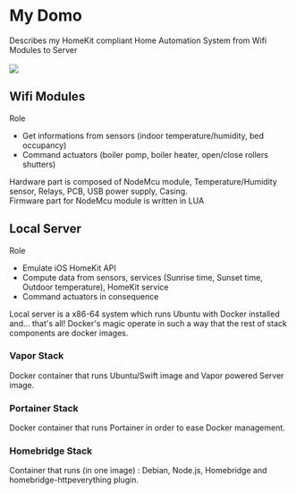 # My Domo
Describes my HomeKit compliant Home Automation System from Wifi Modules to Server
<br><br>
![](https://docs.google.com/uc?id=0BxOSr4OUvNOfMWEwOHRkcnNvcU0)
<br>
## Wifi Modules
Role
- Get informations from sensors (indoor temperature/humidity, bed occupancy)
- Command actuators (boiler pomp, boiler heater, open/close rollers shutters)

Hardware part is composed of NodeMcu module, Temperature/Humidity sensor, Relays, PCB, USB power supply, Casing.
<br>
Firmware part for NodeMcu module is written in LUA
## Local Server
Role
- Emulate iOS HomeKit API
- Compute data from sensors, services (Sunrise time, Sunset time, Outdoor temperature), HomeKit service
- Command actuators in consequence

Local server is a x86-64 system which runs Ubuntu with Docker installed and... that's all! 
Docker's magic operate in such a way that the rest of stack components are docker images.
### Vapor Stack
Docker container that runs Ubuntu/Swift image and Vapor powered Server image.
### Portainer Stack
Docker container that runs Portainer in order to ease Docker management.
### Homebridge Stack
Container that runs (in one image) : Debian, Node.js, Homebridge and homebridge-httpeverything plugin.


